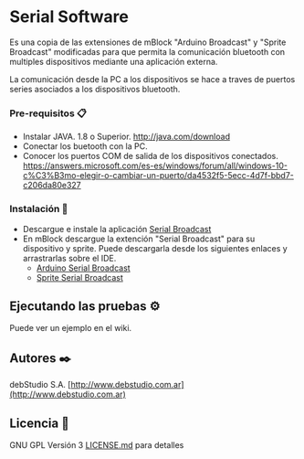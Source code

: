 # Serial Software

Es una copia de las extensiones de mBlock "Arduino Broadcast" y "Sprite Broadcast" modificadas para que permita la comunicación bluetooth con multiples dispositivos mediante una aplicación externa.

La comunicación desde la PC a los dispositivos se hace a traves de puertos series asociados a los dispositivos bluetooth.

### Pre-requisitos 📋

- Instalar JAVA. 1.8 o Superior. http://java.com/download
- Conectar los buetooth con la PC.
- Conocer los puertos COM de salida de los dispositivos conectados. https://answers.microsoft.com/es-es/windows/forum/all/windows-10-c%C3%B3mo-elegir-o-cambiar-un-puerto/da4532f5-5ecc-4d7f-bbd7-c206da80e327

### Instalación 🔧

- Descargue e instale la aplicación [Serial Broadcast](https://github.com/debstudio/SerialBroadcast/raw/master/aplicaci%C3%B3n/SerialBroadcastInstall.zip)
- En mBlock descargue la extención "Serial Broadcast" para su dispositivo y sprite. Puede descargarla desde los siguientes enlaces y arrastrarlas sobre el IDE.
  - [Arduino Serial Broadcast](https://github.com/debstudio/SerialBroadcast/blob/master/extensiones/arduino_serial_broadcast.mext?raw=true)
  - [Sprite Serial Broadcast](https://github.com/debstudio/SerialBroadcast/blob/master/extensiones/sprite_serial_broadcast.mext?raw=true)


## Ejecutando las pruebas ⚙️

Puede ver un ejemplo en el wiki.

## Autores ✒️

debStudio S.A. [http://www.debstudio.com.ar](http://www.debstudio.com.ar)

## Licencia 📄

GNU GPL Versión 3 [LICENSE.md](LICENSE.md) para detalles

